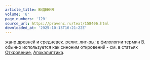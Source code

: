 ```yaml
---
article_title: ВИДЕНИЯ
volume: '8'
page_numbers: '120'
source_url: https://pravenc.ru/text/158406.html
downloaded_at: '2025-10-13T10:21:22Z'
---
```


жанр древней и средневек. религ. лит-ры; в филологии термин В. обычно используется как синоним откровений - см. в статьях [Откровение](https://pravenc.ru/text/Откровение.html), [Апокалиптика](https://pravenc.ru/text/Апокалиптика.html).
